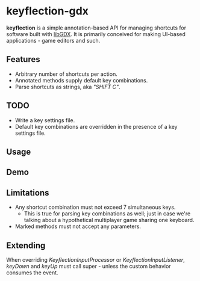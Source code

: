 # keyflection-gdx
__keyflection__ is a simple annotation-based API for managing shortcuts for software built with [libGDX](http://libgdx.badlogicgames.com/). It is primarily conceived for making UI-based applications - game editors and such.


## Features
- Arbitrary number of shortcuts per action.
- Annotated methods supply default key combinations.
- Parse shortcuts as strings, aka _"SHIFT C"_.

## TODO
- Write a key settings file.
- Default key combinations are overridden in the presence of a key settings file.

## Usage


## Demo


## Limitations
- Any shortcut combination must not exceed 7 simultaneous keys.
    - This is true for parsing key combinations as well; just in case we're talking about a hypothetical multiplayer game sharing one keyboard.
- Marked methods must not accept any parameters.

## Extending
When overriding _KeyflectionInputProcessor_ or _KeyflectionInputListener_, _keyDown_ and _keyUp_ must call super - unless the custom behavior consumes the event.
